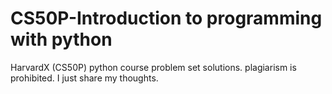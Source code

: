 # CS50P-Introduction to programming with python
HarvardX (CS50P) python course problem set solutions. plagiarism is prohibited. I just share my thoughts.
